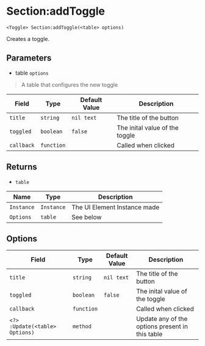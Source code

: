 # Section:addToggle
```
<Toggle> Section:addToggle(<table> options)
```
Creates a toggle.

## Parameters
* table `options`
> A table that configures the new toggle

| Field      | Type       | Default Value  | Description                    |
| ---------- | ---------- | -------------- | ------------------------------ |
| `title`    | `string`   | `nil text`     | The title of the button        |
| `toggled`  | `boolean`  | `false`        | The inital value of the toggle |
| `callback` | `function` |                | Called when clicked            |

## Returns
* `table`

| Name       | Type       | Description                  |
| ---------- | ---------- | ---------------------------- |
| `Instance` | `Instance` | The UI Element Instance made |
| `Options`  | `table`    | See below                    |

## Options
| Field                          | Type       | Default Value  | Description                                     |
| ------------------------------ | ---------- | -------------- | ----------------------------------------------- |
| `title`                        | `string`   | `nil text`     | The title of the button                         |
| `toggled`                      | `boolean`  | `false`        | The inital value of the toggle                  |
| `callback`                     | `function` |                | Called when clicked                             |
| `<?> :Update(<table> Options)` | `method`   |                | Update any of the options present in this table |